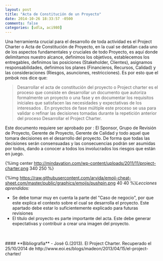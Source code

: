 ```yaml
---
layout: post
title: "Acta de Constitución de un Proyecto"
date: 2014-10-26 18:33:57 -0500
comments: false
categories: [udla, aci980]
---
```


Una herramienta crucial para el desarrollo de toda actividad es el
Project Charter o Acta de Constitución de Proyecto,  en la cual se
detallan cada uno de los aspectos fundamentales y cruciales de todo
Proyecto, es aquí donde delimitamos nuestro alcance, definimos los
objetivos, establecemos los entregables, definimos las posiciones
(Stakeholder, Clientes), asignamos responsabilidades, definimos los
planes (Financieros, Recursos, Calidad) y las consideraciones (Riesgos,
asunciones, restricciones). Es por esto que el pmbok nos dice que:
> Desarrollar el acta de constitución del proyecto o Project charter es el
> proceso que consiste en desarrollar un documento que autoriza
> formalmente un proyecto o una fase y en documentar los requisitos
> iníciales que satisfacen las necesidades y expectativas de los
> interesados . En proyectos de fase múltiple este proceso se usa  para
> validar o refinar las decisiones tomadas durante la repetición anterior
> del proceso Desarrollar el Project Charter.

<!--more-->

Este documento requiere ser aprobado por : El Sponsor, Grupo de Revisión
de Proyecto, Gerente de Proyecto, Gerente de Calidad y todo aquel que
tomara decisiones en el desarrollo del proyecto. De forma que todas las
decisiones serán consensuadas y las consecuencias podrán ser  asumidas
por todos, dando a conocer a todos los involucrados  los riesgos que
están en  juego.

{%img center http://mindavation.com/wp-content/uploads/2011/11/project-charter.png 340 250 %}

{%img https://raw.githubusercontent.com/arvida/emoji-cheat-sheet.com/master/public/graphics/emojis/pushpin.png 40 40 %}_Lecciones aprendidas:_

  + Se debe tomar muy en cuenta la parte del "Caso de negocio", por que este explica el
    contexto sobre el cual se desarrolla el proyecto. Este apartado debe
    estar lo suficientemente explicado para futuras revisiones
  + El título del proyecto es parte importante del acta. Este debe generar expectativas y contribuir a crear una imagen del
    proyecto.

</br>
</br>
#### **Bibliografía**
  - José G.(2013). El Project Charter. Recuperado el 25/10/2014 de
    http://www.eoi.es/blogs/madeon/2013/04/15/el-project-charter/

